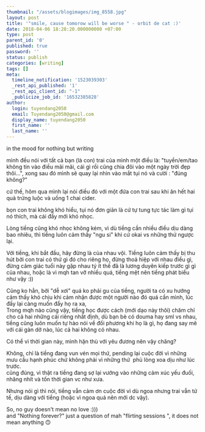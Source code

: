 ```yaml
---
thumbnail: "/assets/blogimages/img_8558.jpg"
layout: post
title: '"smile, cause tomorow will be worse " - orbit de cat :)'
date: 2018-04-06 18:28:20.000000000 +07:00
type: post
parent_id: '0'
published: true
password: ''
status: publish
categories: [writing]
tags: []
meta:
  timeline_notification: '1523039303'
  _rest_api_published: '1'
  _rest_api_client_id: "-1"
  _publicize_job_id: '16532385828'
author:
  login: tuyendang2050
  email: Tuyendang2050@gmail.com
  display_name: tuyendang2050
  first_name: ''
  last_name: ''
---
```

in the mood for nothing but writing


mình đều nói với tất cả bạn (là con) trai của mình một điều là: "tuyền/em/tao không tin vào điều mãi mãi, cái gì rồi cũng chia đôi vào một ngày trời đẹp thôi...", xong sau đó mình sẽ quay lại nhìn vào mắt tụi nó và cười : "đúng không?"


cứ thế, hôm qua mình lại nói điều đó với một đứa con trai sau khi ăn hết hai quả trứng luộc và uống 1 chai cider.


bọn con trai không khó hiểu, tụi nó đơn giản là cứ tự tung tực tác làm gì tụi nó thích, mà cái đấy mới khó nhọc.





Lòng tiềng cũng khó nhọc không kém, vì dù tiềng cần nhiều điều dịu dàng bao nhiêu, thì tiềng luôn cảm thấy "ngu si" khi cứ okai vs những thứ ngược lại.


Với tiềng, khi bắt đầu, hãy đừng là của nhau vội. Tiềng luôn cảm thấy bị thu hút bởi con trai có thứ gì đó cho riêng họ, đừng thoả hiệp với nhau điều gì, đừng cảm giác tuổi này gặp nhau tý ít thế đã là lương duyên kiếp trước gì gì của nhau, hoặc là vì mqh tan vỡ nhiều quá, tiềng mệt nên tiềng phát biểu như vậy :))


Cũng ko hẳn, bởi "dễ xơi" quá ko phải gu của tiềng, người ta có xu hướng cảm thấy khó chịu khi cảm nhận được một người nào đó quá cần mình, lúc đấy lại càng muốn đẩy họ ra xa,<br />
Trong mqh nào cũng vậy, tiềng học được cách (mới dạo này thôi) chăm chỉ cho cả hai những cái riêng nhất định, dù bạn bè có douma hay sml vs nhau, tiềng cũng luôn muốn tự hào nói về đối phương khi họ là gì, họ đang say mê với cái gàn dở nào, lúc cả hai không có nhau.


Có thể vì thời gian này, mình hặn thù với yêu đương nên vậy chăng?


Không, chỉ là tiềng đang vun vén mọi thứ, pending lại cuộc đời vì những mưu cầu hạnh phúc chứ không phải vì những thứ  phủ lòng xoa dịu như lúc trước.<br />
cũng đúng, vì thật ra tiềng đang sợ lại vướng vào những cảm xúc yếu đuối, nhăng nhít và tốn thời gian vc như xưa.


Nhưng nói gì thì nói, tiềng vẫn cảm ơn cuộc đời vì dù ngoa nhưng trai vẫn tử tế, dịu dàng với tiềng (hoặc vì ngoa quá nên mới dc vậy).


So, no guy doesn't mean no love :)))<br />
and "Nothing forever?" just a question of mah "flirting sessions ", it does not mean anything 🙃
